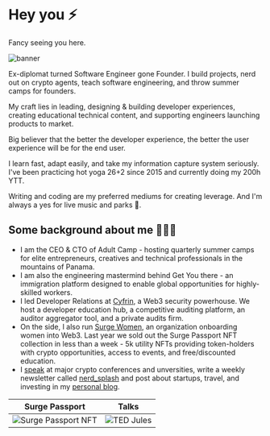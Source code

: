 # Hey you ⚡️

Fancy seeing you here.

![banner](https://res.cloudinary.com/dacofvu8m/image/upload/v1731511912/CleanShot_2024-11-12_at_11.46.10_gkrfiw.png)

Ex-diplomat turned Software Engineer gone Founder. I build projects, nerd out on crypto agents, teach software engineering, and throw summer camps for founders.

My craft lies in leading, designing & building developer experiences, creating educational technical content, and supporting engineers launching products to market.

Big believer that the better the developer experience, the better the user experience will be for the end user.

I learn fast, adapt easily, and take my information capture system seriously. I've been practicing hot yoga 26+2 since 2015 and currently doing my 200h YTT.

Writing and coding are my preferred mediums for creating leverage. And I'm always a yes for live music and parks 💙.

## Some background about me 👩🏻‍💻

- I am the CEO & CTO of Adult Camp - hosting quarterly summer camps for elite entrepreneurs, creatives and technical professionals in the mountains of Panama.
- I am also the engineering mastermind behind Get You there - an immigration platform designed to enable global opportunities for highly-skilled workers.
- I led Developer Relations at [Cyfrin](https://cyfrin.io), a Web3 security powerhouse. We host a developer education hub, a competitive auditing platform, an auditor aggregator tool, and a private audits firm.
- On the side, I also run [Surge Women](https://surgewomen.io), an organization onboarding women into Web3. Last year we sold out the Surge Passport NFT collection in less than a week - 5k utility NFTs providing token-holders with crypto opportunities, access to events, and free/discounted education.
- I [speak](https://juliet.tech/talks) at major crypto conferences and unversities, write a weekly newsletter called [nerd_splash](https:/newsletter.juliet.tech) and post about startups, travel, and investing in my [personal blog](https://juliet.tech).

Surge Passport           |  Talks
:-------------------------:|:-------------------------:
![Surge Passport NFT](https://res.cloudinary.com/jules/image/upload/v1696346839/surge-slower.gif) |  ![TED Jules](https://res.cloudinary.com/jules/image/upload/c_thumb,h_1000,w_1000/v1696347384/ted.png)

